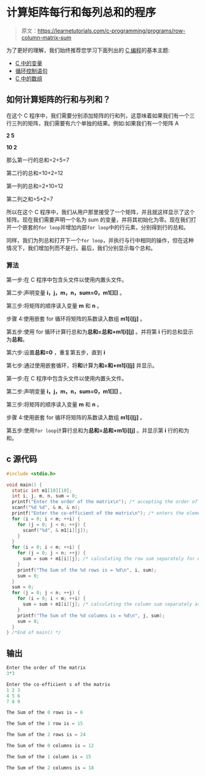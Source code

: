 # 计算矩阵每行和每列总和的程序

> 原文：<https://learnetutorials.com/c-programming/programs/row-column-matrix-sum>

为了更好的理解，我们始终推荐您学习下面列出的 [C 编程](../ "C programming")的基本主题:

*   [C 中的变量](../../c-programming/variables)
*   [循环控制语句](../../c-programming/loop-control-statements)
*   [C 中的数组](../../c-programming/array)

## 如何计算矩阵的行和与列和？

在这个 C 程序中，我们需要分别添加矩阵的行和列，这意味着如果我们有一个三行三列的矩阵，我们需要有六个单独的结果。例如:如果我们有一个矩阵 A

**2 5**

**10 2**

那么第一行的总和=2+5=7

第二行的总和=10+2=12

第一列的总和=2+10=12

第二列之和=5+2=7

所以在这个 C 程序中，我们从用户那里接受了一个矩阵，并且就这样显示了这个矩阵。现在我们需要声明一个名为 sum 的变量，并将其初始化为零。现在我们打开一个嵌套的`for loop`并增加内部`for loop`中的行元素，分别得到行的总和。

同样，我们为列总和打开下一个`for loop`，并执行与行中相同的操作，但在这种情况下，我们增加列而不是行。最后，我们分别显示每个总和。

### 算法

第一步:在 C 程序中包含头文件以使用内置头文件。

第二步:声明变量 **i，j，m，n，sum=0，m1[][]** 。

第三步:将矩阵的顺序读入变量 **m** 和 **n** 。

步骤 4:使用嵌套 for 循环将矩阵的系数读入数组 **m1[i][j]** 。

第五步:使用 for 循环计算行总和为**总和=总和+m1[i][j]** 。并将第 **i** 行的总和显示为**总和**。

第六步:设置**总和=0** ，重复第五步，直到 **i**

第七步:通过使用嵌套循环，将**和**计算为**和=和+m1[i][j]** 并显示。

第一步:在 C 程序中包含头文件以使用内置头文件。

第二步:声明变量 **i，j，m，n，sum=0，m1[][]** 。

第三步:将矩阵的顺序读入变量 **m** 和 **n** 。

步骤 4:使用嵌套 for 循环将矩阵的系数读入数组 **m1[i][j]** 。

第五步:使用`for loop`计算行总和为**总和=总和+m1[i][j]** 。并显示第 **i** 行的和为和。

## c 源代码

```c
#include <stdio.h>

void main() {
  static int m1[10][10];
  int i, j, m, n, sum = 0;
  printf("Enter the order of the matrix\n"); /* accepting the order of the matrix */
  scanf("%d %d", & m, & n);
  printf("Enter the co-efficient of the matrix\n"); /* enters the elements of matrix */
  for (i = 0; i < m; ++i) {
    for (j = 0; j < n; ++j) {
      scanf("%d", & m1[i][j]);
    }
  }
  for (i = 0; i < m; ++i) {
    for (j = 0; j < n; ++j) {
      sum = sum + m1[i][j]; /* calculating the row sum separately for each row */
    }
    printf("The Sum of the %d rows is = %d\n", i, sum);
    sum = 0;
  }
  sum = 0;
  for (j = 0; j < n; ++j) {
    for (i = 0; i < m; ++i) {
      sum = sum + m1[i][j]; /* calculating the column sum separately as we done in row */
    }
    printf("The Sum of the %d columns is = %d\n", j, sum);
    sum = 0;
  }
} /*End of main() */

```

## 输出

```c
Enter the order of the matrix
3*3

Enter the co-efficient s of the matrix
1 2 3
4 5 6
7 8 9

The Sum of the 0 rows is = 6

The Sum of the 1 row is = 15

The Sum of the 2 rows is = 24

The Sum of the 0 columns is = 12

The Sum of the 1 column is = 15

The Sum of the 2 columns is = 18
```
